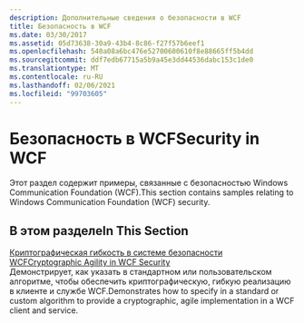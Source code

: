 ```yaml
---
description: Дополнительные сведения о безопасности в WCF
title: Безопасность в WCF
ms.date: 03/30/2017
ms.assetid: 05d73638-30a9-43b4-8c86-f27f57b6eef1
ms.openlocfilehash: 540a08a6bc476e52700600610f8e88665ff5b4dd
ms.sourcegitcommit: ddf7edb67715a5b9a45e3dd44536dabc153c1de0
ms.translationtype: MT
ms.contentlocale: ru-RU
ms.lasthandoff: 02/06/2021
ms.locfileid: "99703605"
---
```

# <a name="security-in-wcf"></a><span data-ttu-id="18790-103">Безопасность в WCF</span><span class="sxs-lookup"><span data-stu-id="18790-103">Security in WCF</span></span>

<span data-ttu-id="18790-104">Этот раздел содержит примеры, связанные с безопасностью Windows Communication Foundation (WCF).</span><span class="sxs-lookup"><span data-stu-id="18790-104">This section contains samples relating to Windows Communication Foundation (WCF) security.</span></span>  
  
## <a name="in-this-section"></a><span data-ttu-id="18790-105">В этом разделе</span><span class="sxs-lookup"><span data-stu-id="18790-105">In This Section</span></span>  

 [<span data-ttu-id="18790-106">Криптографическая гибкость в системе безопасности WCF</span><span class="sxs-lookup"><span data-stu-id="18790-106">Cryptographic Agility in WCF Security</span></span>](cryptographic-agility-in-wcf-security.md)  
 <span data-ttu-id="18790-107">Демонстрирует, как указать в стандартном или пользовательском алгоритме, чтобы обеспечить криптографическую, гибкую реализацию в клиенте и службе WCF.</span><span class="sxs-lookup"><span data-stu-id="18790-107">Demonstrates how to specify in a standard or custom algorithm to provide a cryptographic, agile implementation in a WCF client and service.</span></span>
